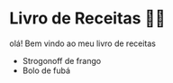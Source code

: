 # Livro de Receitas :man_cook:

olá! Bem vindo ao meu livro de receitas

- Strogonoff de frango
- Bolo de fubá
